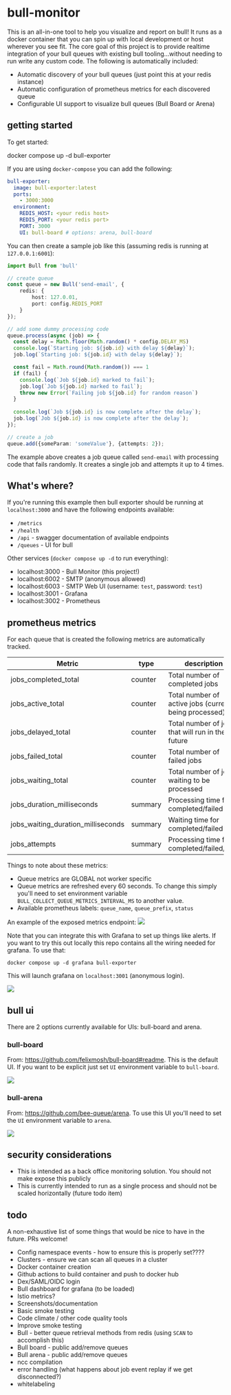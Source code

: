 # bull-monitor
This is an all-in-one tool to help you visualize and report on bull! It runs as a docker container that you can spin up with local development or host wherever you see fit. The core goal of this project is to provide realtime integration of your bull queues with existing bull tooling...without needing to run write any custom code. The following is automatically included:

- Automatic discovery of your bull queues (just point this at your redis instance)
- Automatic configuration of prometheus metrics for each discovered queue
- Configurable UI support to visualize bull queues (Bull Board or Arena)

## getting started

To get started:

  docker compose up -d bull-exporter

If you are using `docker-compose` you can add the following:

```yml
bull-exporter:
  image: bull-exporter:latest
  ports: 
    - 3000:3000
  environment:
    REDIS_HOST: <your redis host>
    REDIS_PORT: <your redis port>
    PORT: 3000
    UI: bull-board # options: arena, bull-board
```

You can then create a sample job like this (assuming redis is running at `127.0.0.1:6001`):

```typescript
import Bull from 'bull'

// create queue
const queue = new Bull('send-email', {
    redis: {
        host: 127.0.01,
        port: config.REDIS_PORT
    }
});

// add some dummy processing code
queue.process(async (job) => {
  const delay = Math.floor(Math.random() * config.DELAY_MS)
  console.log(`Starting job: ${job.id} with delay ${delay}`);
  job.log(`Starting job: ${job.id} with delay ${delay}`);

  const fail = Math.round(Math.random()) === 1 
  if (fail) {
    console.log(`Job ${job.id} marked to fail`);
    job.log(`Job ${job.id} marked to fail`);
    throw new Error(`Failing job ${job.id} for random reason`)
  }
  
  console.log(`Job ${job.id} is now complete after the delay`);
  job.log(`Job ${job.id} is now complete after the delay`);
});

// create a job
queue.add({someParam: 'someValue'}, {attempts: 2});
```

The example above creates a job queue called `send-email` with processing code that fails randomly. It creates a single job and attempts it up to 4 times.

## What's where?
If you're running this example then bull exporter should be running at `localhost:3000` and have the following endpoints available:
- `/metrics`
- `/health`
- `/api` - swagger documentation of available endpoints
- `/queues` - UI for bull

Other services (`docker compose up -d` to run everything):
- localhost:3000 - Bull Monitor (this project!)
- localhost:6002 - SMTP (anonymous allowed)
- localhost:6003 - SMTP Web UI (username: `test`, password: `test`)
- localhost:3001 - Grafana
- localhost:3002 - Prometheus

## prometheus metrics
For each queue that is created  the following metrics are automatically tracked.

| Metric                              | type    | description                                             |
|-------------------------------------|---------|---------------------------------------------------------|
| jobs_completed_total                | counter | Total number of completed jobs                          |
| jobs_active_total                   | counter | Total number of active jobs (currently being processed) |
| jobs_delayed_total                  | counter | Total number of jobs that will run in the future        |
| jobs_failed_total                   | counter | Total number of failed jobs                             |
| jobs_waiting_total                  | counter | Total number of jobs waiting to be processed            |
| jobs_duration_milliseconds          | summary | Processing time for completed/failed                    |
| jobs_waiting_duration_milliseconds  | summary | Waiting time for completed/failed                       |
| jobs_attempts                       | summary | Processing time for completed/failed/jobs               |

Things to note about these metrics:
- Queue metrics are GLOBAL not worker specific
- Queue metrics are refreshed every 60 seconds. To change this simply you'll need to set environment variable `BULL_COLLECT_QUEUE_METRICS_INTERVAL_MS` to another value.
- Available prometheus labels: `queue_name`, `queue_prefix`, `status`

An example of the exposed metrics endpoint:
![](screenshots/prometheus-metrics.png)

Note that you can integrate this with Grafana to set up things like alerts. If you want to try this out locally this repo contains all the wiring needed for grafana. To use that:

```
docker compose up -d grafana bull-exporter
```

This will launch grafana on `localhost:3001` (anonymous login).

![](screenshots/grafana-ui.png)
## bull ui
There are 2 options currently available for UIs: bull-board and arena.

### bull-board
From: https://github.com/felixmosh/bull-board#readme. This is the default UI. If you want to be explicit just set `UI` environment variable to `bull-board`.

![](screenshots/bull-board-ui.png)

### bull-arena
From: https://github.com/bee-queue/arena. To use this UI you'll need to set the `UI` environment variable to `arena`.

![](screenshots/arena-ui.png)

## security considerations
- This is intended as a back office monitoring solution. You should not make expose this publicly
- This is currently intended to run as a single process and should not be scaled horizontally (future todo item)

## todo
A non-exhaustive list of some things that would be nice to have in the future. PRs welcome!

- Config namespace events - how to ensure this is properly set????
- Clusters - ensure we can scan all queues in a cluster
- Docker container creation
- Github actions to build container and push to docker hub
- Dex/SAML/OIDC login
- Bull dashboard for grafana (to be loaded)
- Istio metrics?
- Screenshots/documentation
- Basic smoke testing
- Code climate / other code quality tools
- Improve smoke testing
- Bull - better queue retrieval methods from redis (using `SCAN` to accomplish this)
- Bull board - public add/remove queues
- Bull arena - public add/remove queues
- ncc compilation
- error handling (what happens about job event replay if we get disconnected?)
- whitelabeling

